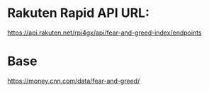# Rakuten Rapid API URL:

https://api.rakuten.net/rpi4gx/api/fear-and-greed-index/endpoints

# Base

https://money.cnn.com/data/fear-and-greed/